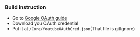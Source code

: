 

### Build instruction
* Go to [Google OAuth guide](https://developers.google.com/youtube/v3/guides/auth/installed-apps)
* Download you OAuth credential
* Put it at ```/Core/YoutubeOAuthCred.json```(That file is gitIgnore)